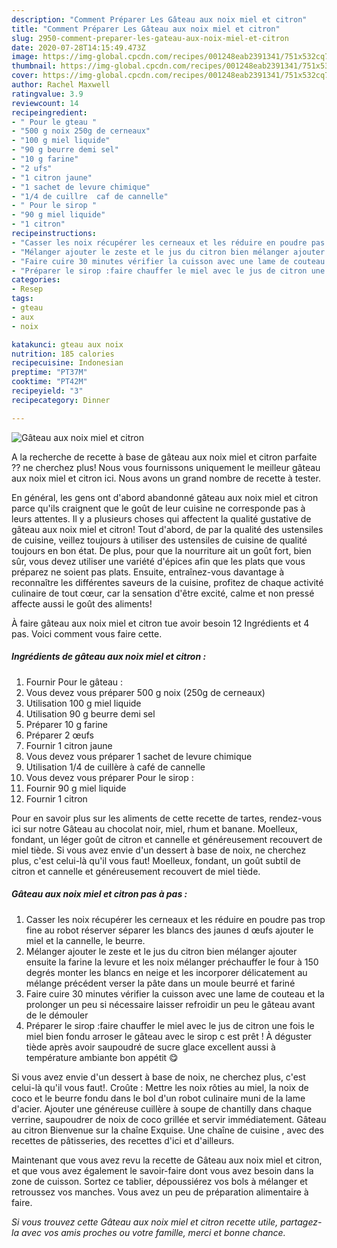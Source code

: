 ```yaml
---
description: "Comment Préparer Les Gâteau aux noix miel et citron"
title: "Comment Préparer Les Gâteau aux noix miel et citron"
slug: 2950-comment-preparer-les-gateau-aux-noix-miel-et-citron
date: 2020-07-28T14:15:49.473Z
image: https://img-global.cpcdn.com/recipes/001248eab2391341/751x532cq70/gateau-aux-noix-miel-et-citron-photo-principale-de-la-recette.jpg
thumbnail: https://img-global.cpcdn.com/recipes/001248eab2391341/751x532cq70/gateau-aux-noix-miel-et-citron-photo-principale-de-la-recette.jpg
cover: https://img-global.cpcdn.com/recipes/001248eab2391341/751x532cq70/gateau-aux-noix-miel-et-citron-photo-principale-de-la-recette.jpg
author: Rachel Maxwell
ratingvalue: 3.9
reviewcount: 14
recipeingredient:
- " Pour le gteau "
- "500 g noix 250g de cerneaux"
- "100 g miel liquide"
- "90 g beurre demi sel"
- "10 g farine"
- "2 ufs"
- "1 citron jaune"
- "1 sachet de levure chimique"
- "1/4 de cuillre  caf de cannelle"
- " Pour le sirop "
- "90 g miel liquide"
- "1 citron"
recipeinstructions:
- "Casser les noix récupérer les cerneaux et les réduire en poudre pas trop fine au robot réserver séparer les blancs des jaunes d œufs ajouter le miel et la cannelle, le beurre."
- "Mélanger ajouter le zeste et le jus du citron bien mélanger ajouter ensuite la farine la levure et les noix mélanger préchauffer le four à 150 degrés monter les blancs en neige et les incorporer délicatement au mélange précédent verser la pâte dans un moule beurré et fariné"
- "Faire cuire 30 minutes vérifier la cuisson avec une lame de couteau et la prolonger un peu si nécessaire laisser refroidir un peu le gâteau avant de le démouler"
- "Préparer le sirop :faire chauffer le miel avec le jus de citron une fois le miel bien fondu arroser le gâteau avec le sirop c est prêt ! À déguster tiède après avoir saupoudré de sucre glace excellent aussi à température ambiante bon appétit 😋"
categories:
- Resep
tags:
- gteau
- aux
- noix

katakunci: gteau aux noix 
nutrition: 185 calories
recipecuisine: Indonesian
preptime: "PT37M"
cooktime: "PT42M"
recipeyield: "3"
recipecategory: Dinner

---
```



![Gâteau aux noix miel et citron](https://img-global.cpcdn.com/recipes/001248eab2391341/751x532cq70/gateau-aux-noix-miel-et-citron-photo-principale-de-la-recette.jpg)

A la recherche de recette à base de gâteau aux noix miel et citron parfaite ?? ne cherchez plus! Nous vous fournissons uniquement le meilleur gâteau aux noix miel et citron ici. Nous avons un grand nombre de recette à tester.

En général, les gens ont d'abord abandonné gâteau aux noix miel et citron parce qu'ils craignent que le goût de leur cuisine ne corresponde pas à leurs attentes. Il y a plusieurs choses qui affectent la qualité gustative de gâteau aux noix miel et citron! Tout d'abord, de par la qualité des ustensiles de cuisine, veillez toujours à utiliser des ustensiles de cuisine de qualité toujours en bon état. De plus, pour que la nourriture ait un goût fort, bien sûr, vous devez utiliser une variété d'épices afin que les plats que vous préparez ne soient pas plats. Ensuite, entraînez-vous davantage à reconnaître les différentes saveurs de la cuisine, profitez de chaque activité culinaire de tout cœur, car la sensation d'être excité, calme et non pressé affecte aussi le goût des aliments!

<!--inarticleads1-->

À faire gâteau aux noix miel et citron tue avoir besoin 12 Ingrédients et 4 pas. Voici comment vous faire cette.

##### Ingrédients de gâteau aux noix miel et citron :

1. Fournir  Pour le gâteau :
1. Vous devez vous préparer 500 g noix (250g de cerneaux)
1. Utilisation 100 g miel liquide
1. Utilisation 90 g beurre demi sel
1. Préparer 10 g farine
1. Préparer 2 œufs
1. Fournir 1 citron jaune
1. Vous devez vous préparer 1 sachet de levure chimique
1. Utilisation 1/4 de cuillère à café de cannelle
1. Vous devez vous préparer  Pour le sirop :
1. Fournir 90 g miel liquide
1. Fournir 1 citron


Pour en savoir plus sur les aliments de cette recette de tartes, rendez-vous ici sur notre Gâteau au chocolat noir, miel, rhum et banane. Moelleux, fondant, un léger goût de citron et cannelle et généreusement recouvert de miel tiède. Si vous avez envie d&#39;un dessert à base de noix, ne cherchez plus, c&#39;est celui-là qu&#39;il vous faut! Moelleux, fondant, un goût subtil de citron et cannelle et généreusement recouvert de miel tiède. 

<!--inarticleads2-->

##### Gâteau aux noix miel et citron pas à pas :

1. Casser les noix récupérer les cerneaux et les réduire en poudre pas trop fine au robot réserver séparer les blancs des jaunes d œufs ajouter le miel et la cannelle, le beurre.
1. Mélanger ajouter le zeste et le jus du citron bien mélanger ajouter ensuite la farine la levure et les noix mélanger préchauffer le four à 150 degrés monter les blancs en neige et les incorporer délicatement au mélange précédent verser la pâte dans un moule beurré et fariné
1. Faire cuire 30 minutes vérifier la cuisson avec une lame de couteau et la prolonger un peu si nécessaire laisser refroidir un peu le gâteau avant de le démouler
1. Préparer le sirop :faire chauffer le miel avec le jus de citron une fois le miel bien fondu arroser le gâteau avec le sirop c est prêt ! À déguster tiède après avoir saupoudré de sucre glace excellent aussi à température ambiante bon appétit 😋


Si vous avez envie d&#39;un dessert à base de noix, ne cherchez plus, c&#39;est celui-là qu&#39;il vous faut!. Croûte : Mettre les noix rôties au miel, la noix de coco et le beurre fondu dans le bol d&#39;un robot culinaire muni de la lame d&#39;acier. Ajouter une généreuse cuillère à soupe de chantilly dans chaque verrine, saupoudrer de noix de coco grillée et servir immédiatement. Gâteau au citron Bienvenue sur la chaîne Exquise. Une chaîne de cuisine , avec des recettes de pâtisseries, des recettes d&#39;ici et d&#39;ailleurs. 

<!--inarticleads1-->

<p>
Maintenant que vous avez revu la recette de Gâteau aux noix miel et citron, et que vous avez également le savoir-faire dont vous avez besoin dans la zone de cuisson. Sortez ce tablier, dépoussiérez vos bols à mélanger et retroussez vos manches. Vous avez un peu de préparation alimentaire à faire.
</p>

<p>
<i>Si vous trouvez cette Gâteau aux noix miel et citron recette utile, partagez-la avec vos amis proches ou votre famille, merci et bonne chance.</i>
</p>
